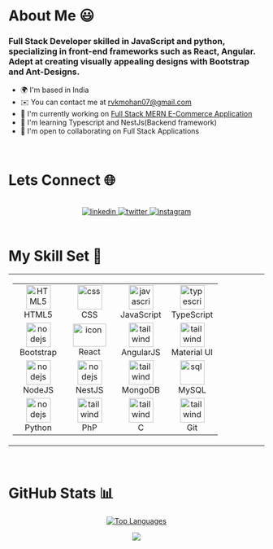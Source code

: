 # About Me 😃
### Full Stack Developer skilled in JavaScript and python, specializing in front-end frameworks such as React, Angular. Adept at creating visually appealing designs with Bootstrap and Ant-Designs. 
  
- 🌍  I'm based in India
- ✉️  You can contact me at [rvkmohan07@gmail.com](mailto:rvkmohan07@gmail.com)
- 🚀  I'm currently working on [Full Stack MERN E-Commerce Application](https://github.com/RVKMohan/E-Commerce_Website-MERN-STACK.git)
- 🧠  I'm learning Typescript and NestJs(Backend framework)
- 🤝  I'm open to collaborating on Full Stack Applications 
  <br> 
 <br> 

# Lets Connect 🌐  
 <br> 
<div align="center">
<a href=" " target="_blank">
<img src=https://img.shields.io/badge/linkedin-%231E77B5.svg?&style=for-the-badge&logo=linkedin&logoColor=white alt=linkedin style="margin-bottom: 5px;" />
</a>
<a href=" " target="_blank">
<img src=https://img.shields.io/badge/twitter-%2300acee.svg?&style=for-the-badge&logo=twitter&logoColor=white alt=twitter style="margin-bottom: 5px;" />
</a>
<a href=" " target="_blank">
<img src=https://img.shields.io/badge/instagram-%23000000.svg?&style=for-the-badge&logo=instagram&logoColor=white alt=instagram style="margin-bottom: 5px;" />
</a>  
</div>  
 <br> 
 
# My Skill Set 🔨

<table align="center"><tr><td align="top" width="33%">
<div style="display: flex; align-items: flex-start; align: center">
<table align="center">
  <tr>
   <td align="center"  width="85">
        <img src="https://skillicons.dev/icons?i=html" width="48" height="48" alt="HTML5" />
      <br>HTML5
    </td>
      <td align="center" width="85">
        <img src="https://skillicons.dev/icons?i=css" width="48" height="48" alt="css" />
      <br>CSS
    </td>
    <td align="center" width="85">
        <img src="https://skillicons.dev/icons?i=javascript" width="48" height="48" alt="javascript" />
      <br>JavaScript
    </td>
    <td align="center" width="85">
        <img src="https://skillicons.dev/icons?i=typescript" width="48" height="48" alt="typescript" />
      <br>TypeScript
    </td>
   
  </tr>


  
  <tr>
   <td align="center" width="85">
        <img src="https://skillicons.dev/icons?i=bootstrap" width="48" height="48" alt="nodejs" />
      <br>Bootstrap
    </td>
      <td align="center" width="85">
        <img src="https://techstack-generator.vercel.app/react-icon.svg" alt="icon" width="65" height="45" />
      <br>React
    </td>
    <td align="center" width="85">
        <img src="https://skillicons.dev/icons?i=angular" width="48" height="48" alt="tailwind" />
      <br>AngularJS
    </td>
      <td align="center" width="85">
        <img src="https://skillicons.dev/icons?i=mui" width="48" height="48" alt="tailwind" />
      <br>Material UI
    </td>
    
     
      
</tr>

<tr>
   <td align="center" width="85">
        <img src="https://skillicons.dev/icons?i=nodejs" width="48" height="48" alt="nodejs" />
      <br>NodeJS
    </td>
     <td align="center" width="85">
        <img src="https://skillicons.dev/icons?i=nestjs" width="48" height="48" alt="nodejs" />
      <br>NestJS
    </td>
     <td align="center" width="85">
        <img src="https://skillicons.dev/icons?i=mongodb" width="48" height="48" alt="tailwind" />
      <br>MongoDB
    </td>
      <td align="center" width="85">
       <img src="https://techstack-generator.vercel.app/mysql-icon.svg" width="48" height="48" alt="sql" />
      <br>MySQL
    </td>
   
  </tr>

  <tr>
   <td align="center" width="85">
        <img src="https://skillicons.dev/icons?i=python" width="48" height="48" alt="nodejs" />
      <br>  Python
    </td>
     <td align="center" width="85">
        <img src="https://skillicons.dev/icons?i=php" width="48" height="48" alt="tailwind" />
      <br>PhP
    </td>
     <td align="center" width="85">
        <img src="https://skillicons.dev/icons?i=c" width="48" height="48" alt="tailwind" />
      <br>C
    </td>
       <td align="center" width="85">
        <img src="https://skillicons.dev/icons?i=git" width="48" height="48" alt="tailwind" />
      <br>Git
    </td>
   
  </tr>

  
  
</table>
</div>

</td></tr></table>  
 <br> 

# GitHub Stats 📊
 
<div align="center">
  
[![Top Languages](https://github-readme-stats.vercel.app/api/top-langs/?username=RVKMohan&langs_count=15&title_color=333333&text_color=333333&icon_color=4caf50&bg_color=ffffff&hide_border=true&locale=en&custom_title=Top%20Languages)](https://github.com/RVKMohan)
</div>

<div align="center">
<img src="https://komarev.com/ghpvc/?username=RVKMohan&&style=flat-square" align="center" />
</div>  
